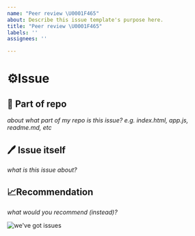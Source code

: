 ```yaml
---
name: "Peer review \U0001F465"
about: Describe this issue template's purpose here.
title: "Peer review \U0001F465"
labels: ''
assignees: ''

---
```


# ⚙️Issue
## 📁 Part of repo
_about what part of my repo is this issue? e.g. index.html, app.js, readme.md, etc_

## 🖊️ Issue itself
_what is this issue about?_

## 📈Recommendation
_what would you recommend (instead)?_


![we've got issues](https://media.giphy.com/media/4Mni3cxTuKHDi/giphy.gif)
